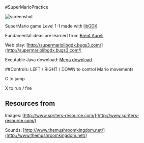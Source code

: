 #SuperMarioPractice

![screenshot](https://github.com/yichen0831/SuperMarioPratice_libGDX/raw/master/screenshot.png)

SuperMario game Level 1-1 made with [libGDX](https://libgdx.badlogicgames.com/)

Fundamental ideas are learned from [Brent Aureli](https://www.youtube.com/watch?v=a8MPxzkwBwo)

Web play: [http://supermariolibgdx.bugs3.com/](http://supermariolibgdx.bugs3.com/)

Excutable Java download: [Mega download](https://mega.nz/#!Z1QViL7K!Ob9EBAm7iyPBw-kAQy5681na4FzljuauBC0gFgt4lpw)

##Controls:
LEFT / RIGHT / DOWN to control Mario movements

C to jump

X to run / fire


## Resources from
Images: [http://www.spriters-resource.com/](http://www.spriters-resource.com/)

Sounds: [http://www.themushroomkingdom.net/](http://www.themushroomkingdom.net/)
